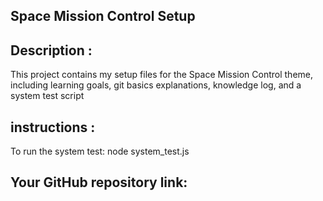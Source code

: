 ## Space Mission Control Setup
## Description :
This project contains my setup files for the Space Mission Control theme, including learning goals, git basics explanations, knowledge log, and a system test script
## instructions :
To run the system test: node system_test.js

## Your GitHub repository link:
